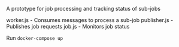 A prototype for job processing and tracking status of sub-jobs

worker.js - Consumes messages to process a sub-job
publisher.js - Publishes job requests
job.js - Monitors job status

Run `docker-compose up`
